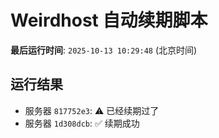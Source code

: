 # Weirdhost 自动续期脚本

**最后运行时间**: `2025-10-13 10:29:48` (北京时间)

## 运行结果

- 服务器 `817752e3`: ⚠️ 已经续期过了
- 服务器 `1d308dcb`: ✅ 续期成功
